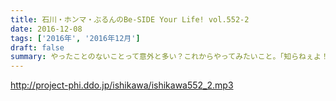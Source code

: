```yaml
---
title: 石川・ホンマ・ぶるんのBe-SIDE Your Life! vol.552-2
date: 2016-12-08
tags: ['2016年', '2016年12月']
draft: false
summary: やったことのないことって意外と多い？これからやってみたいこと。「知らねぇよ！人生相談・前半」SAITO
---
```


http://project-phi.ddo.jp/ishikawa/ishikawa552_2.mp3
